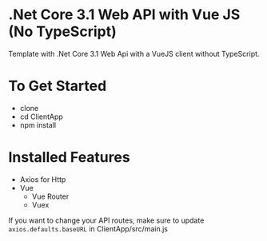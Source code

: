 # .Net Core 3.1 Web API with Vue JS (No TypeScript)

Template with .Net Core 3.1 Web Api with a VueJS client without TypeScript.

# To Get Started
- clone
- cd ClientApp
- npm install

# Installed Features
- Axios for Http
- Vue 
  - Vue Router
  - Vuex
  
If you want to change your API routes, make sure to update `axios.defaults.baseURL` in ClientApp/src/main.js
